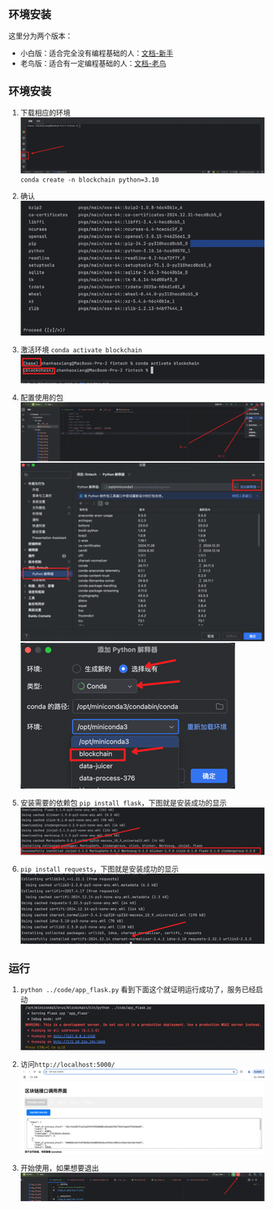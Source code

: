 ## 环境安装
这里分为两个版本：
- 小白版：适合完全没有编程基础的人：[文档-新手](pics/readme-noob.md)
- 老鸟版：适合有一定编程基础的人：[文档-老鸟](pics/readme-master.md)

## 环境安装
1. 下载相应的环境
![img_31.png](pics/img_31.png)
`conda create -n blockchain python=3.10`

1. 确认
![img_32.png](pics/img_32.png)

1. 激活环境
`conda activate blockchain`
![img_33.png](pics/img_33.png)

1. 配置使用的包
![img_23.png](pics/img_23.png)
![img_28.png](pics/img_28.png)
![img_37.png](pics/img_37.png)

1. 安装需要的依赖包
`pip install flask`，下图就是安装成功的显示
![img_35.png](pics/img_35.png)

1. `pip install requests`，下图就是安装成功的显示
![img_38.png](pics/img_38.png)

## 运行
1. `python ../code/app_flask.py`
看到下面这个就证明运行成功了，服务已经启动
![img_39.png](pics/img_39.png)

1. 访问`http://localhost:5000/`
![img_40.png](pics/img_40.png)

1. 开始使用，如果想要退出
![img_41.png](pics/img_41.png)